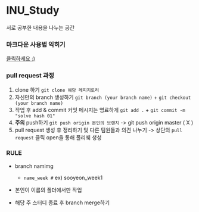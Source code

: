 # INU_Study
서로 공부한 내용을 나누는 공간

### 마크다운 사용법 익히기
[클릭하세요 :)](https://velog.io/@yuuuye/velog-%EB%A7%88%ED%81%AC%EB%8B%A4%EC%9A%B4MarkDown-%EC%9E%91%EC%84%B1%EB%B2%95)


### pull request 과정
1. clone 하기 `git clone 해당 레피지토리`
2. 자신만의 branch 생성하기 `git branch (your branch name)` + `git checkout (your branch name)`
3. 작업 후 add & commit 커밋 메시지는 명료하게 `git add .` + `git commit -m "solve hash 01"`
4. **주의** push하기 `git push origin 본인의 브랜치`
  -> git push origin master ( X )
5. pull request 생성 후 정리하기 및 다른 팀원들과 의견 나누기
  -> 상단의 `pull request` 클릭 open을 통해 풀리퀘 생성


### RULE

+ branch namimg
  + `name_week #` ex) sooyeon_week1

+ 본인이 이름의 폴더에서만 작업

+ 해당 주 스터디 종료 후 branch merge하기
